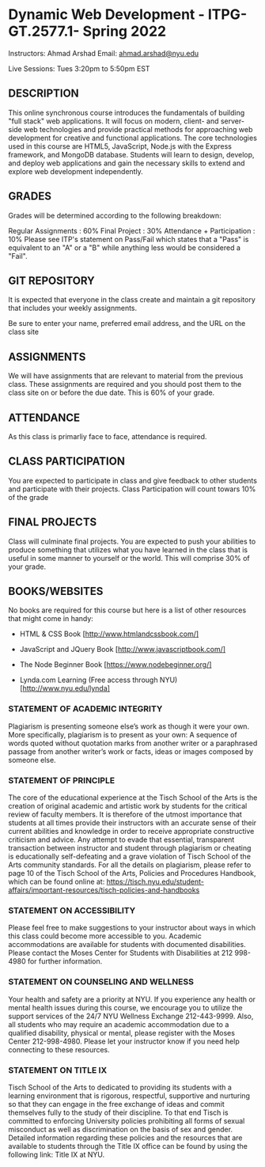 # Dynamic Web Development - ITPG-GT.2577.1- Spring 2022

Instructors: Ahmad Arshad
Email: ahmad.arshad@nyu.edu

Live Sessions: Tues 3:20pm to 5:50pm EST 

## DESCRIPTION
This online synchronous course introduces the fundamentals of building "full stack" web applications. It will focus on modern, client- and server- side web technologies and provide practical methods for approaching web development for creative and functional applications. The core technologies used in this course are HTML5, JavaScript, Node.js with the Express framework, and MongoDB database. Students will learn to design, develop, and deploy web applications and gain the necessary skills to extend and explore web development independently.

## GRADES
Grades will be determined according to the following breakdown:

Regular Assignments : 60%
Final Project : 30%
Attendance + Participation : 10%
Please see ITP's statement on Pass/Fail which states that a "Pass" is equivalent to an "A" or a "B" while anything less would be considered a "Fail".

## GIT REPOSITORY
It is expected that everyone in the class create and maintain a git repository that includes your weekly assignments.

Be sure to enter your name, preferred email address, and the URL on the class site

## ASSIGNMENTS
We will have assignments that are relevant to material from the previous class. These assignments are required and you should post them to the class site on or before the due date. This is 60% of your grade.

## ATTENDANCE
As this class is primarliy face to face, attendance is required. 

## CLASS PARTICIPATION
You are expected to participate in class and give feedback to other students and participate with their projects. Class Participation will count towars 10% of the grade

## FINAL PROJECTS
Class will culminate final projects. You are expected to push your abilities to produce something that utilizes what you have learned in the class that is useful in some manner to yourself or the world. This will comprise 30% of your grade.

## BOOKS/WEBSITES
No books are required for this course but here is a list of other resources that might come in handy:

* HTML & CSS Book [http://www.htmlandcssbook.com/]

* JavaScript and JQuery Book [http://www.javascriptbook.com/]

* The Node Beginner Book [https://www.nodebeginner.org/]

* Lynda.com Learning (Free access through NYU) [http://www.nyu.edu/lynda]

### STATEMENT OF ACADEMIC INTEGRITY
Plagiarism is presenting someone else’s work as though it were your own. More specifically, plagiarism is to present as your own: A sequence of words quoted without quotation marks from another writer or a paraphrased passage from another writer’s work or facts, ideas or images composed by someone else.

### STATEMENT OF PRINCIPLE
The core of the educational experience at the Tisch School of the Arts is the creation of original academic and artistic work by students for the critical review of faculty members. It is therefore of the utmost importance that students at all times provide their instructors with an accurate sense of their current abilities and knowledge in order to receive appropriate constructive criticism and advice. Any attempt to evade that essential, transparent transaction between instructor and student through plagiarism or cheating is educationally self-defeating and a grave violation of Tisch School of the Arts community standards. For all the details on plagiarism, please refer to page 10 of the Tisch School of the Arts, Policies and Procedures Handbook, which can be found online at: https://tisch.nyu.edu/student-affairs/important-resources/tisch-policies-and-handbooks

### STATEMENT ON ACCESSIBILITY
Please feel free to make suggestions to your instructor about ways in which this class could become more accessible to you. Academic accommodations are available for students with documented disabilities. Please contact the Moses Center for Students with Disabilities at 212 998-4980 for further information.

### STATEMENT ON COUNSELING AND WELLNESS
Your health and safety are a priority at NYU. If you experience any health or mental health issues during this course, we encourage you to utilize the support services of the 24/7 NYU Wellness Exchange 212-443-9999. Also, all students who may require an academic accommodation due to a qualified disability, physical or mental, please register with the Moses Center 212-998-4980. Please let your instructor know if you need help connecting to these resources.

### STATEMENT ON TITLE IX
Tisch School of the Arts to dedicated to providing its students with a learning environment that is rigorous, respectful, supportive and nurturing so that they can engage in the free exchange of ideas and commit themselves fully to the study of their discipline. To that end Tisch is committed to enforcing University policies prohibiting all forms of sexual misconduct as well as discrimination on the basis of sex and gender. Detailed information regarding these policies and the resources that are available to students through the Title IX office can be found by using the following link: Title IX at NYU.
